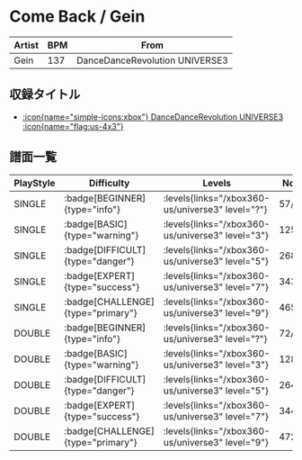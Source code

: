 # Come Back / Gein

|Artist|BPM|From|
|------|---|----|
|Gein|137|DanceDanceRevolution UNIVERSE3|

## 収録タイトル

- [:icon{name="simple-icons:xbox"} DanceDanceRevolution UNIVERSE3 :icon{name="flag:us-4x3"}](/xbox360-us/universe3)

## 譜面一覧

|PlayStyle|Difficulty|Levels|Notes|Movie|
|---------|----------|------|-----|-----|
|SINGLE| :badge[BEGINNER]{type="info"}| :levels{links="/xbox360-us/universe3" level="?"}|57/0||
|SINGLE| :badge[BASIC]{type="warning"}| :levels{links="/xbox360-us/universe3" level="3"}|125/1||
|SINGLE| :badge[DIFFICULT]{type="danger"}| :levels{links="/xbox360-us/universe3" level="5"}|268/24||
|SINGLE| :badge[EXPERT]{type="success"}| :levels{links="/xbox360-us/universe3" level="7"}|343/18||
|SINGLE| :badge[CHALLENGE]{type="primary"}| :levels{links="/xbox360-us/universe3" level="9"}|465/12||
|DOUBLE| :badge[BEGINNER]{type="info"}| :levels{links="/xbox360-us/universe3" level="?"}|72/0||
|DOUBLE| :badge[BASIC]{type="warning"}| :levels{links="/xbox360-us/universe3" level="3"}|128/3||
|DOUBLE| :badge[DIFFICULT]{type="danger"}| :levels{links="/xbox360-us/universe3" level="5"}|264/18||
|DOUBLE| :badge[EXPERT]{type="success"}| :levels{links="/xbox360-us/universe3" level="7"}|344/22||
|DOUBLE| :badge[CHALLENGE]{type="primary"}| :levels{links="/xbox360-us/universe3" level="9"}|472/12||
